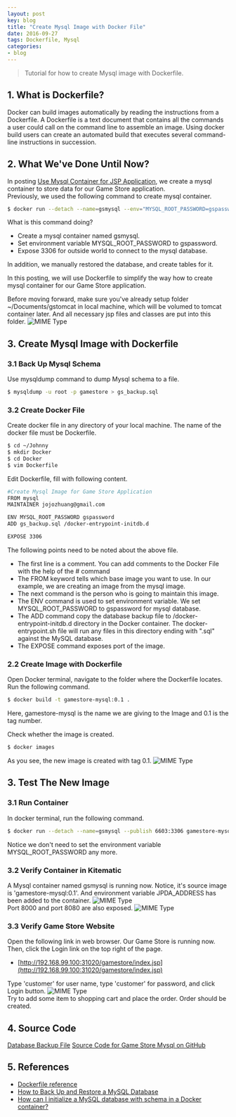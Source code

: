 ```yaml
---
layout: post
key: blog
title: "Create Mysql Image with Docker File"
date: 2016-09-27
tags: Dockerfile, Mysql
categories:
- blog
---
```


> Tutorial for how to create Mysql image with Dockerfile.

## 1. What is Dockerfile?
Docker can build images automatically by reading the instructions from a Dockerfile. A Dockerfile is a text document that contains all the commands a user could call on the command line to assemble an image. Using docker build users can create an automated build that executes several command-line instructions in succession.

## 2. What We've Done Until Now?
In posting [Use Mysql Container for JSP Application](http://jojozhuang.github.io/blog/2016/09/12/use-mysql-container-for-jsp-application/), we create a mysql container to store data for our Game Store application.  
Previously, we used the following command to create mysql container.
```sh
$ docker run --detach --name=gsmysql --env="MYSQL_ROOT_PASSWORD=gspassword" --publish 6603:3306 mysql
```
What is this command doing?
* Create a mysql container named gsmysql.
* Set environment variable MYSQL_ROOT_PASSWORD to gspassword.
* Expose 3306 for outside world to connect to the mysql database.

In addition, we manually restored the database, and create tables for it.

In this posting, we will use Dockerfile to simplify the way how to create mysql container for our Game Store application.

Before moving forward, make sure you've already setup folder ~/Documents/gstomcat in local machine, which will be volumed to tomcat container later. And all necessary jsp files and classes are put into this folder.
![MIME Type](/public/pics/2016-09-25/foldermapping.png)  

## 3. Create Mysql Image with Dockerfile
### 3.1 Back Up Mysql Schema
Use mysqldump command to dump Mysql schema to a file.
```sh
$ mysqldump -u root -p gamestore > gs_backup.sql
```
### 3.2 Create Docker File
Create docker file in any directory of your local machine. The name of the docker file must be Dockerfile.
```sh
$ cd ~/Johnny
$ mkdir Docker
$ cd Docker
$ vim Dockerfile
```
Edit Dockerfile, fill with following content.
```sh
#Create Mysql Image for Game Store Application
FROM mysql
MAINTAINER jojozhuang@gmail.com

ENV MYSQL_ROOT_PASSWORD gspassword
ADD gs_backup.sql /docker-entrypoint-initdb.d

EXPOSE 3306

```
The following points need to be noted about the above file.
* The first line is a comment. You can add comments to the Docker File with the help of the # command
* The FROM keyword tells which base image you want to use. In our example, we are creating an image from the mysql image.
* The next command is the person who is going to maintain this image.
* The ENV command is used to set environment variable. We set MYSQL_ROOT_PASSWORD to gspassword for mysql database.
* The ADD command copy the database backup file to /docker-entrypoint-initdb.d directory in the Docker container. The docker-entrypoint.sh file will run any files in this directory ending with ".sql" against the MySQL database.
* The EXPOSE command exposes port of the image.

### 2.2 Create Image with Dockerfile
Open Docker terminal, navigate to the folder where the Dockerfile locates. Run the following command.
```sh
$ docker build -t gamestore-mysql:0.1 .
```
Here, gamestore-mysql is the name we are giving to the Image and 0.1 is the tag number.

Check whether the image is created.
```sh
$ docker images
```
As you see, the new image is created with tag 0.1.
![MIME Type](/public/pics/2016-09-27/imagecreated.png)  

## 3. Test The New Image
### 3.1 Run Container
In docker terminal, run the following command.
```sh
$ docker run --detach --name=gsmysql --publish 6603:3306 gamestore-mysql:0.1
```
Notice we don't need to set the environment variable MYSQL_ROOT_PASSWORD any more.
### 3.2 Verify Container in Kitematic
A Mysql container named gsmysql is running now. Notice, it's source image is 'gamestore-mysql:0.1'. And environment variable JPDA_ADDRESS has been added to the container.
![MIME Type](/public/pics/2016-09-27/general.png)  
Port 8000 and port 8080 are also exposed.
![MIME Type](/public/pics/2016-09-27/ports.png)  

### 3.3 Verify Game Store Website
Open the following link in web browser. Our Game Store is running now. Then, click the Login link on the top right of the page.
* [http://192.168.99.100:31020/gamestore/index.jsp](http://192.168.99.100:31020/gamestore/index.jsp)

Type 'customer' for user name, type 'customer' for password, and click Login button.
![MIME Type](/public/pics/2016-09-27/login.png)  
Try to add some item to shopping cart and place the order. Order should be created.

## 4. Source Code
[Database Backup File](https://github.com/jojozhuang/Portfolio/blob/master/GameStoreMysql/document/gs_backup.sql)
[Source Code for Game Store Mysql on GitHub](https://github.com/jojozhuang/Portfolio/tree/master/GameStoreMysql)

## 5. References
* [Dockerfile reference](https://docs.docker.com/engine/reference/builder/)
* [How to Back Up and Restore a MySQL Database](http://webcheatsheet.com/sql/mysql_backup_restore.php)
* [How can I initialize a MySQL database with schema in a Docker container?](https://stackoverflow.com/questions/29145370/how-can-i-initialize-a-mysql-database-with-schema-in-a-docker-container)
